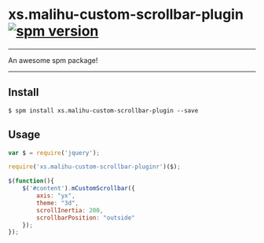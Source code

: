 # xs.malihu-custom-scrollbar-plugin [![spm version](http://spmjs.io/badge/xs.malihu-custom-scrollbar-plugin)](http://spmjs.io/package/xs.malihu-custom-scrollbar-plugin)

---

An awesome spm package!

---

## Install

```
$ spm install xs.malihu-custom-scrollbar-plugin --save
```

## Usage

```js
var $ = require('jquery');

require('xs.malihu-custom-scrollbar-pluginr')($);

$(function(){
	$('#content').mCustomScrollbar({
		axis: "yx",
		theme: "3d",
		scrollInertia: 200,
		scrollbarPosition: "outside"
	});
});
```
